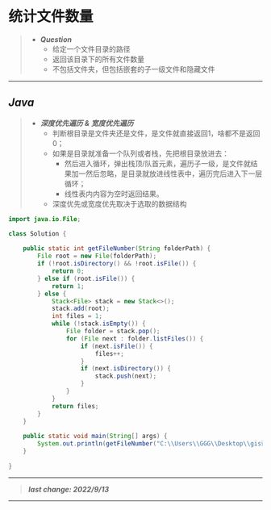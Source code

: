 # 统计文件数量

> - ***Question***
>   - 给定一个文件目录的路径
>   - 返回该目录下的所有文件数量
>   - 不包括文件夹，但包括嵌套的子一级文件和隐藏文件

---

## *Java*

> - ***深度优先遍历 & 宽度优先遍历***
>   - 判断根目录是文件夹还是文件，是文件就直接返回1，啥都不是返回0；
>   - 如果是目录就准备一个队列或者栈，先把根目录放进去：
>     - 然后进入循环，弹出栈顶/队首元素，遍历子一级，是文件就结果加一然后忽略，是目录就放进线性表中，遍历完后进入下一层循环；
>     - 线性表内内容为空时返回结果。
>   - 深度优先或宽度优先取决于选取的数据结构

```java
import java.io.File;

class Solution {
    
    public static int getFileNumber(String folderPath) {
        File root = new File(folderPath);
        if (!root.isDirectory() && !root.isFile()) {
            return 0;
        } else if (root.isFile()) {
            return 1;
        } else {
            Stack<File> stack = new Stack<>();
            stack.add(root);
            int files = 1;
            while (!stack.isEmpty()) {
                File folder = stack.pop();
                for (File next : folder.listFiles()) {
                    if (next.isFile()) {
                        files++;
                    }
                    if (next.isDirectory()) {
                        stack.push(next);
                    }
                }
            }
            return files;
        }
    }
    
    public static void main(String[] args) {
        System.out.println(getFileNumber("C:\\Users\\GGG\\Desktop\\gis课件") == 16);
    }
    
}
```

---

> ***last change: 2022/9/13***

---
